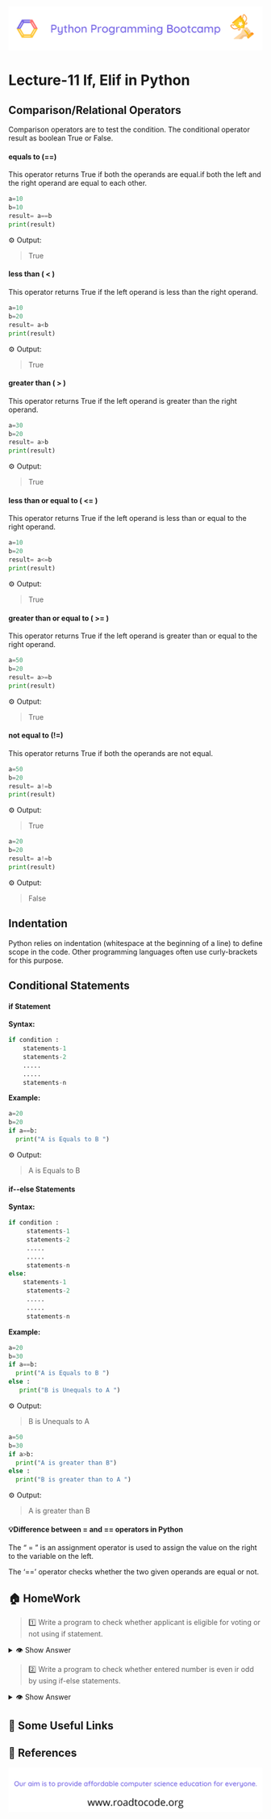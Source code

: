 <!-- HEADER -->
<p align="center">
  <img  src="./../assets/header.png" />
</p>

# Lecture-11 If, Elif in Python

## Comparison/Relational Operators

Comparison operators are to test the condition. The conditional operator result as boolean True or False.

 #### equals to (==)

This operator returns True if both the operands are equal.if both the left and the right operand are equal to each other.
```python
a=10
b=10
result= a==b
print(result)
```

⚙️ Output:
>True  

#### less than ( < )

This operator returns True if the left operand is less than the right operand.

```python
a=10
b=20
result= a<b
print(result)
```

⚙️ Output:
>True  

#### greater than ( > )

This operator returns True if the left operand is greater than the right operand.
```python 
a=30
b=20
result= a>b
print(result)
```

⚙️ Output:
>True  

#### less than or equal to ( <= )

This operator returns True if the left operand is less than or equal to the right operand.
```python
a=10
b=20
result= a<=b
print(result)
```

⚙️ Output:
>True  

#### greater than or equal to ( >= )

This operator returns True if the left operand is greater than or equal to the right operand.
```python
a=50
b=20
result= a>=b
print(result)
```

⚙️ Output:
>True

#### not equal to (!=)

This operator returns True if both the operands are not equal.
```python
a=50
b=20
result= a!=b
print(result)
```

⚙️ Output:
>True

```python
a=20
b=20
result= a!=b
print(result)
```

⚙️ Output:
>False

## Indentation

Python relies on indentation (whitespace at the beginning of a line) to define scope in the code. Other programming languages often use curly-brackets for this purpose.

## Conditional Statements

#### if Statement
**Syntax:**
 ```python
 if condition :
     statements-1
     statements-2
     .....
     .....
     statements-n
```

**Example:**
```python
a=20
b=20
if a==b:
  print("A is Equals to B ")
```

⚙️ Output:
>A is Equals to B

#### if--else Statements
**Syntax:**
```python
if condition :
     statements-1
     statements-2
     .....
     .....
     statements-n
else:
    statements-1
     statements-2
     .....
     .....
     statements-n
```

**Example:**
```python
a=20
b=30
if a==b:
  print("A is Equals to B ")
else :
   print("B is Unequals to A ")
```
 ⚙️ Output:
 >B is Unequals to A

```python
a=50
b=30
if a>b:
  print("A is greater than B")
else :
  print("B is greater than to A ")
```
⚙️ Output:
>A is greater than B

#### 💡Difference between = and == operators in Python

The “ = ” is an assignment operator is used to assign the value on the right to the variable on the left. 

The ‘==’ operator checks whether the two given operands are equal or not.

## 🏠 HomeWork

>1️⃣ Write a program to check whether applicant is eligible for voting or not using if statement.
<details>
  <summary>👁 Show Answer</summary>

  <p>
  
  ```python
  num=int(input("Enter Number :"))
  rem=num%2
  if rem==0:
    print("Given Number is Even")
  else:
    print("Given Number is Odd")
  ```

  </p>

</details>

>2️⃣ Write a program to check whether entered number is even ir odd by using if-else statements.

<details>
  <summary>👁 Show Answer</summary>

  <p>
  
  ```python
  age=int(input("Enter Your age :"))
  if age>=18:
    print("You are eligible for Voting")
  else:
    print("You are not eligible for Voting")
  ```

  </p>
</details>

## 🔗 Some Useful Links

## 📖 References

<!-- FOOTER -->
<p align="center">
  <img  src="./../assets/footer.png" />
</p>  